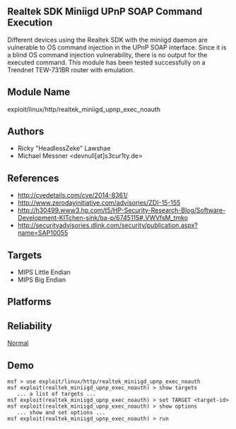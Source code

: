 ## Realtek SDK Miniigd UPnP SOAP Command Execution

Different devices using the Realtek SDK with the miniigd 
daemon are vulnerable to OS command injection in the UPnP 
SOAP interface. Since it is a blind OS command injection 
vulnerability, there is no output for the executed command. 
This module has been tested successfully on a Trendnet 
TEW-731BR router with emulation.


## Module Name
exploit/linux/http/realtek_miniigd_upnp_exec_noauth

## Authors
* Ricky "HeadlessZeke" Lawshae
* Michael Messner <devnull[at]s3cur1ty.de>


## References
* http://cvedetails.com/cve/2014-8361/
* http://www.zerodayinitiative.com/advisories/ZDI-15-155
* http://h30499.www3.hp.com/t5/HP-Security-Research-Blog/Software-Development-KITchen-sink/ba-p/6745115#.VWVfsM_tmko
* http://securityadvisories.dlink.com/security/publication.aspx?name=SAP10055



## Targets
* MIPS Little Endian
* MIPS Big Endian


## Platforms


## Reliability
[Normal](https://github.com/rapid7/metasploit-framework/wiki/Exploit-Ranking)

## Demo

```
msf > use exploit/linux/http/realtek_miniigd_upnp_exec_noauth
msf exploit(realtek_miniigd_upnp_exec_noauth) > show targets
   ... a list of targets ...
msf exploit(realtek_miniigd_upnp_exec_noauth) > set TARGET <target-id>
msf exploit(realtek_miniigd_upnp_exec_noauth) > show options
   ... show and set options ...
msf exploit(realtek_miniigd_upnp_exec_noauth) > run
```
    
    
